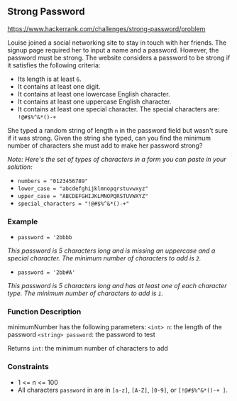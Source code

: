 ## Strong Password

<https://www.hackerrank.com/challenges/strong-password/problem>

Louise joined a social networking site to stay in touch with her friends. The signup page required her to input a name and a password. However, the password must be strong. The website considers a password to be strong if it satisfies the following criteria:

- Its length is at least `6`.
- It contains at least one digit.
- It contains at least one lowercase English character.
- It contains at least one uppercase English character.
- It contains at least one special character. The special characters are: `!@#$%^&*()-+ `

She typed a random string of length `n` in the password field but wasn't sure if it was strong. Given the string she typed, can you find the minimum number of characters she must add to make her password strong?

_Note: Here's the set of types of characters in a form you can paste in your solution:_

- `numbers = "0123456789"`
- `lower_case = "abcdefghijklmnopqrstuvwxyz"`
- `upper_case = "ABCDEFGHIJKLMNOPQRSTUVWXYZ"`
- `special_characters = "!@#$%^&*()-+"`

### Example

- `password = '2bbbb`

_This password is 5 characters long and is missing an uppercase and a special character. The minimum number of characters to add is `2`._

- `password = '2bb#A'`

_This password is 5 characters long and has at least one of each character type. The minimum number of characters to add is `1`._

### Function Description

minimumNumber has the following parameters:
`<int> n`: the length of the password
`<string> password`: the password to test

Returns
`int`: the minimum number of characters to add

### Constraints

- 1 <= n <= 100
- All characters `password` in are in `[a-z]`, `[A-Z]`, `[0-9]`, or `[!@#$%^&*()-+ ]`.
